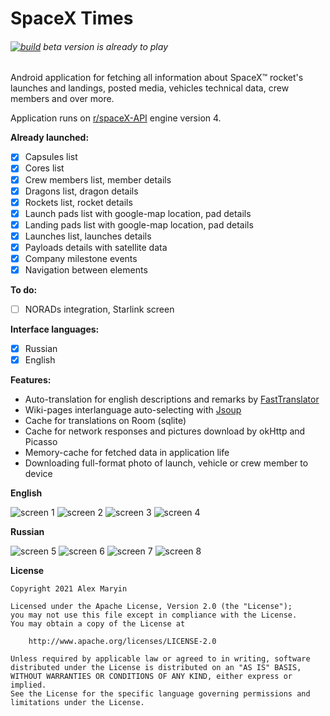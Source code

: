 # SpaceX Times
###### [![build](https://github.com/alexmaryin/spacextimes/actions/workflows/build.yml/badge.svg)](https://github.com/alexmaryin/spacextimes/actions/workflows/build.yml)  *beta version is already to play*

Android application for fetching all information about SpaceX&trade; rocket's launches and landings, posted media, vehicles technical data, crew members and over more. 

Application runs on [r/spaceX-API](https://github.com/r-spacex/SpaceX-API) engine version 4.

**Already launched:**

- [x] Capsules list
- [x] Cores list
- [x] Crew members list, member details
- [x] Dragons list, dragon details
- [x] Rockets list, rocket details
- [x] Launch pads list with google-map location, pad details
- [x] Landing pads list with google-map location, pad details
- [x] Launches list, launches details
- [x] Payloads details with satellite data
- [x] Company milestone events 
- [x] Navigation between elements

**To do:**
- [ ] NORADs integration, Starlink screen

**Interface languages:**
- [x] Russian
- [x] English

**Features:**
* Auto-translation for english descriptions and remarks by [FastTranslator](https://fasttranslator.herokuapp.com/)
* Wiki-pages interlanguage auto-selecting with [Jsoup](https://jsoup.org/)
* Cache for translations on Room (sqlite)
* Cache for network responses and pictures download by okHttp and Picasso
* Memory-cache for fetched data in application life
* Downloading full-format photo of launch, vehicle or crew member to device

**English**

![screen 1](/readme_images/screenshot_1.png)
![screen 2](/readme_images/screenshot_2.png)
![screen 3](/readme_images/screenshot_3.png)
![screen 4](/readme_images/screenshot_4.png)


**Russian**

![screen 5](/readme_images/screenshot_5.png)
![screen 6](/readme_images/screenshot_6.png)
![screen 7](/readme_images/screenshot_7.png)
![screen 8](/readme_images/screenshot_8.png)

**License**
```
Copyright 2021 Alex Maryin

Licensed under the Apache License, Version 2.0 (the "License");
you may not use this file except in compliance with the License.
You may obtain a copy of the License at

    http://www.apache.org/licenses/LICENSE-2.0

Unless required by applicable law or agreed to in writing, software
distributed under the License is distributed on an "AS IS" BASIS,
WITHOUT WARRANTIES OR CONDITIONS OF ANY KIND, either express or implied.
See the License for the specific language governing permissions and
limitations under the License.
```
